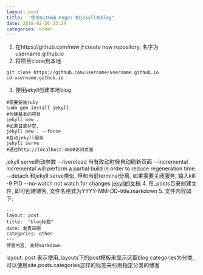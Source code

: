 ```yaml
---
layout: post
title:  "使用GitHub Pages 和jekyll写blog"
date: 2018-02-26 23:24
categories: other
---
```

1. 在https://github.com/new上create new repository, 名字为 username.github.io
2. 将项目clone到本地
```
git clone https://github.com/username/username.github.io
cd username.github.io
```
3. 使用jekyll创建本地blog
```
#需要安装ruby
sudo gem install jekyll
#创建基本的项目
jekyll new .
#如果目录非空, 
jekyll new . --force
#启动jekyll服务
jekyll serve
#通过http://localhost:4000访问页面
```
jekyll serve启动参数
--livereload 当有改动时候自动刷新页面
--incremental Incremental will perform a partial build in order to reduce regeneration time.
--detach 和jekyll serve类似, 但和当前terminal分离, 如果需要关闭服务, 输入kill -9 PID
--no-watch not watch for changes
[jekyll的文档](https://jekyllrb.com/docs/quickstart/)
4. 在_posts目录创建文件, 即可创建博客, 文件名格式为YYYY-MM-DD-title.markdown
5. 文件内容如下:
```
---
layout: post
title:  "blog标题"
date: 发表日期
categories: other
---
博客内容, 支持markdown
```
layout: post 表示使用_layouts下的post模板来显示这篇blog
categories为分类, 可以使用site.posts.categories这样的标签来引用指定分类的博客